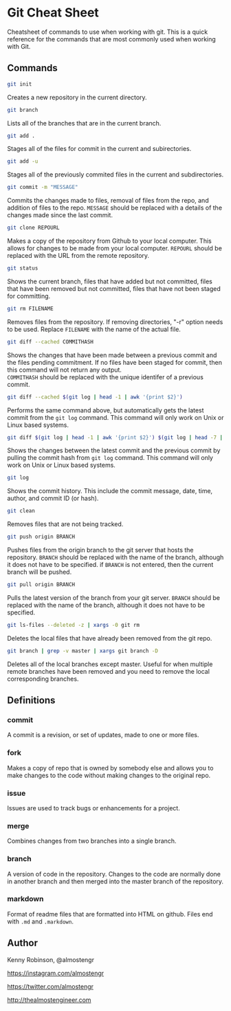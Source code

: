 # Git Cheat Sheet
Cheatsheet of commands to use when working with git. This is a quick reference for the commands that are most commonly used when working with Git.

## Commands

```bash
git init
```
Creates a new repository in the current directory. 

```bash
git branch
```
Lists all of the branches that are in the current branch. 

```bash
git add .
```
Stages all of the files for commit in the current and subirectories.

```bash
git add -u
```
Stages all of the previously commited files in the current and subdirectories.

```bash
git commit -m "MESSAGE"
```
Commits the changes made to files, removal of files from the repo, and addition of files to the repo. 
```MESSAGE``` should be replaced with a details of the changes made since the last commit.

```bash
git clone REPOURL
```
Makes a copy of the repository from Github to your local computer. This allows for changes to be made 
from your local computer. ```REPOURL``` should be replaced with the URL from the remote repository.

```bash
git status
```
Shows the current branch, files that have added but not committed, files that have been removed but not 
committed, files that have not been staged for committing. 

```bash
git rm FILENAME
```
Removes files from the repository. If removing directories, "-r" option needs to be used. Replace 
```FILENAME``` with the name of the actual file. 

```bash
git diff --cached COMMITHASH
```
Shows the changes that have been made between a previous commit and the files pending commitment. 
If no files have been staged for commit, then this command will not return any output.  
```COMMITHASH``` should be replaced with the unique identifer of a previous commit.

```bash
git diff --cached $(git log | head -1 | awk '{print $2}')
```
Performs the same command above, but automatically gets the latest commit from the ```git log``` 
command. This command will only work on Unix or Linux based systems.

```bash
git diff $(git log | head -1 | awk '{print $2}') $(git log | head -7 | tail -1 | awk '{print $2}')
```
Shows the changes between the latest commit and the previous commit by pulling the commit hash from 
```git log``` command.  This command will only work on Unix or Linux based systems.

```bash
git log
```
Shows the commit history. This include the commit message, date, time, author, and commit ID (or hash). 

```bash
git clean
```
Removes files that are not being tracked.

```bash
git push origin BRANCH
```
Pushes files from the origin branch to the git server that hosts the repository.  ```BRANCH``` should 
be replaced with the name of the branch, although it does not have to be specified. if ```BRANCH``` is 
not entered, then the current branch will be pushed.

```bash
git pull origin BRANCH
```
Pulls the latest version of the branch from your git server. ```BRANCH``` should be replaced with the 
name of the branch, although it does not have to be specified.

```bash
git ls-files --deleted -z | xargs -0 git rm
```
Deletes the local files that have already been removed from the git repo.

```bash
git branch | grep -v master | xargs git branch -D 
```
Deletes all of the local branches except master. Useful for when multiple remote branches have been removed and you need to remove the local corresponding branches.

## Definitions

### commit
A commit is a revision, or set of updates, made to one or more files.

### fork
Makes a copy of repo that is owned by somebody else and allows you to make changes to the code without 
making changes to the original repo.

### issue
Issues are used to track bugs or enhancements for a project.

### merge
Combines changes from two branches into a single branch.

### branch
A version of code in the repository. Changes to the code are normally done in another branch and then 
merged into the master branch of the repository.

### markdown
Format of readme files that are formatted into HTML on github. Files end with ```.md``` and ```.markdown```.


## Author
Kenny Robinson, @almostengr

https://instagram.com/almostengr

https://twitter.com/almostengr

http://thealmostengineer.com
